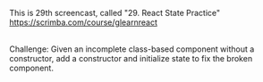 This is 29th screencast, called "29. React State Practice"<br />
https://scrimba.com/course/glearnreact

<br />
Challenge: Given an incomplete class-based component without a constructor, add a constructor and initialize state to fix the broken component.
